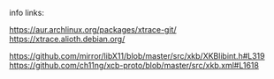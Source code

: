 info links:

https://aur.archlinux.org/packages/xtrace-git/
https://xtrace.alioth.debian.org/

https://github.com/mirror/libX11/blob/master/src/xkb/XKBlibint.h#L319
https://github.com/ch11ng/xcb-proto/blob/master/src/xkb.xml#L1618
